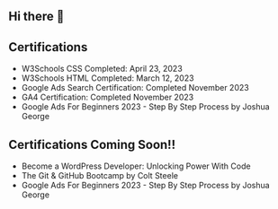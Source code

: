 ## Hi there 👋


## Certifications
- W3Schools CSS Completed: April 23, 2023
- W3Schools HTML Completed: March 12, 2023
- Google Ads Search Certification: Completed November 2023
- GA4 Certification: Completed November 2023
- Google Ads For Beginners 2023 - Step By Step Process by Joshua George
  
## Certifications Coming Soon!!
- Become a WordPress Developer: Unlocking Power With Code
- The Git & GitHub Bootcamp by Colt Steele
- Google Ads For Beginners 2023 - Step By Step Process by Joshua George




